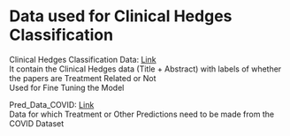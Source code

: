 # Data used for Clinical Hedges Classification

Clinical Hedges Classification Data: [Link](https://www.dropbox.com/sh/ofytk5lru6y02cz/AAD2C8E0FuiTpI-Tp0GiPuZsa?dl=0)\
It contain the Clinical Hedges data (Title + Abstract) with labels of whether the papers are Treatment Related or Not\
Used for Fine Tuning the Model 

Pred_Data_COVID: [Link](https://www.dropbox.com/sh/z71rfvqlftwp1mx/AAC9RIRHCHdzi9_wdwbStfN9a?dl=0)\
Data for which Treatment or Other Predictions need to be made from the COVID Dataset 
